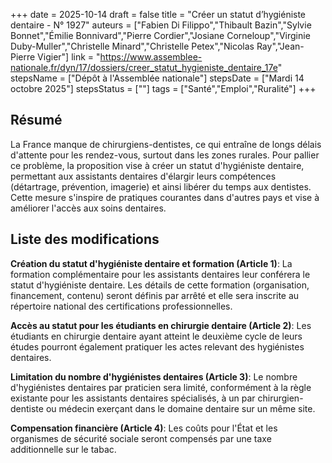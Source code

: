 +++
date = 2025-10-14
draft = false
title = "Créer un statut d’hygiéniste dentaire - N° 1927"
auteurs = ["Fabien Di Filippo","Thibault Bazin","Sylvie Bonnet","Émilie Bonnivard","Pierre Cordier","Josiane Corneloup","Virginie Duby-Muller","Christelle Minard","Christelle Petex","Nicolas Ray","Jean-Pierre Vigier"]
link = "https://www.assemblee-nationale.fr/dyn/17/dossiers/creer_statut_hygieniste_dentaire_17e"
stepsName = ["Dépôt à l'Assemblée nationale"]
stepsDate = ["Mardi 14 octobre 2025"]
stepsStatus = [""]
tags = ["Santé","Emploi","Ruralité"]
+++

## Résumé

La France manque de chirurgiens-dentistes, ce qui entraîne de longs délais d'attente pour les rendez-vous, surtout dans les zones rurales. Pour pallier ce problème, la proposition vise à créer un statut d'hygiéniste dentaire, permettant aux assistants dentaires d'élargir leurs compétences (détartrage, prévention, imagerie) et ainsi libérer du temps aux dentistes. Cette mesure s'inspire de pratiques courantes dans d'autres pays et vise à améliorer l'accès aux soins dentaires.

## Liste des modifications

**Création du statut d'hygiéniste dentaire et formation (Article 1)**: La formation complémentaire pour les assistants dentaires leur conférera le statut d'hygiéniste dentaire. Les détails de cette formation (organisation, financement, contenu) seront définis par arrêté et elle sera inscrite au répertoire national des certifications professionnelles.

**Accès au statut pour les étudiants en chirurgie dentaire (Article 2)**: Les étudiants en chirurgie dentaire ayant atteint le deuxième cycle de leurs études pourront également pratiquer les actes relevant des hygiénistes dentaires.

**Limitation du nombre d'hygiénistes dentaires (Article 3)**: Le nombre d'hygiénistes dentaires par praticien sera limité, conformément à la règle existante pour les assistants dentaires spécialisés, à un par chirurgien-dentiste ou médecin exerçant dans le domaine dentaire sur un même site.

**Compensation financière (Article 4)**: Les coûts pour l'État et les organismes de sécurité sociale seront compensés par une taxe additionnelle sur le tabac.
